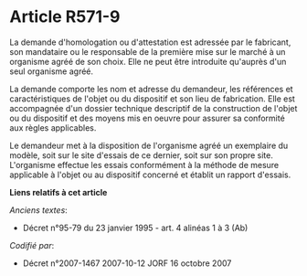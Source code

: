 # Article R571-9

La demande d'homologation ou d'attestation est adressée par le fabricant, son mandataire ou le responsable de la première
mise sur le marché à un organisme agréé de son choix. Elle ne peut être introduite qu'auprès d'un seul organisme agréé.

La demande comporte les nom et adresse du demandeur, les références et caractéristiques de l'objet ou du dispositif et son
lieu de fabrication. Elle est accompagnée d'un dossier technique descriptif de la construction de l'objet ou du dispositif et
des moyens mis en oeuvre pour assurer sa conformité aux règles applicables.

Le demandeur met à la disposition de l'organisme agréé un exemplaire du modèle, soit sur le site d'essais de ce dernier, soit
sur son propre site. L'organisme effectue les essais conformément à la méthode de mesure applicable à l'objet ou au
dispositif concerné et établit un rapport d'essais.

**Liens relatifs à cet article**

_Anciens textes_:

  - Décret n°95-79 du 23 janvier 1995 - art. 4 alinéas 1 à 3 (Ab)

_Codifié par_:

  - Décret n°2007-1467 2007-10-12 JORF 16 octobre 2007
